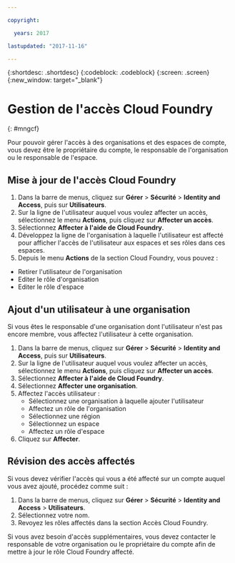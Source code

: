 ```yaml
---

copyright:

  years: 2017

lastupdated: "2017-11-16"

---
```


{:shortdesc: .shortdesc}
{:codeblock: .codeblock}
{:screen: .screen}
{:new_window: target="_blank"}

# Gestion de l'accès Cloud Foundry
{: #mngcf}

Pour pouvoir gérer l'accès à des organisations et des espaces de compte, vous devez être le propriétaire du compte, le responsable de l'organisation ou le responsable de l'espace.

## Mise à jour de l'accès Cloud Foundry

1. Dans la barre de menus, cliquez sur **Gérer** &gt; **Sécurité** &gt; **Identity and Access**, puis sur **Utilisateurs**. 
2. Sur la ligne de l'utilisateur auquel vous voulez affecter un accès, sélectionnez le menu **Actions**, puis cliquez sur **Affecter un accès**.
3. Sélectionnez **Affecter à l'aide de Cloud Foundry**.
4. Développez la ligne de l'organisation à laquelle l'utilisateur est affecté pour afficher l'accès de l'utilisateur aux espaces et ses rôles dans ces espaces.
5. Depuis le menu **Actions** de la section Cloud Foundry, vous pouvez :

  * Retirer l'utilisateur de l'organisation
  * Editer le rôle d'organisation
  * Editer le rôle d'espace

## Ajout d'un utilisateur à une organisation

Si vous êtes le responsable d'une organisation dont l'utilisateur n'est pas encore membre, vous affectez l'utilisateur à cette organisation.

1. Dans la barre de menus, cliquez sur **Gérer** &gt; **Sécurité** &gt; **Identity and Access**, puis sur **Utilisateurs**. 
2. Sur la ligne de l'utilisateur auquel vous voulez affecter un accès, sélectionnez le menu **Actions**, puis cliquez sur **Affecter un accès**.
3. Sélectionnez **Affecter à l'aide de Cloud Foundry**.
4. Sélectionnez **Affecter une organisation**.
5. Affectez l'accès utilisateur :
   * Sélectionnez une organisation à laquelle ajouter l'utilisateur
   * Affectez un rôle de l'organisation
   * Sélectionnez une région
   * Sélectionnez un espace
   * Affectez un rôle d'espace
6. Cliquez sur **Affecter**.

## Révision des accès affectés

Si vous devez vérifier l'accès qui vous a été affecté sur un compte auquel vous avez ajouté, procédez comme suit :

1. Dans la barre de menus, cliquez sur **Gérer** &gt; **Sécurité** &gt; **Identity and Access** &gt; **Utilisateurs**.
2. Sélectionnez votre nom.
3. Revoyez les rôles affectés dans la section Accès Cloud Foundry.

Si vous avez besoin d'accès supplémentaires, vous devez contacter le responsable de votre organisation ou le propriétaire du compte afin de mettre à jour le rôle Cloud Foundry affecté.


